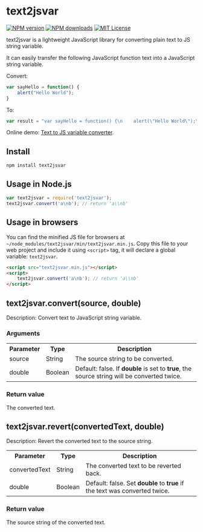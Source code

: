 text2jsvar
==========
[![NPM version](http://img.shields.io/npm/v/text2jsvar.svg?style=flat)](https://www.npmjs.com/package/text2jsvar) [![NPM downloads](http://img.shields.io/npm/dm/text2jsvar.svg?style=flat)](https://www.npmjs.com/package/text2jsvar) [![MIT License](http://img.shields.io/badge/license-MIT-blue.svg?style=flat)](LICENSE)

text2jsvar is a lightweight JavaScript library for converting plain text to JS string variable.

It can easily transfer the following JavaScript function text into a JavaScript string variable.

Convert:
```javascript
var sayHello = function() {
    alert("Hello World");
}
```

To:
```javascript
var result = "var sayHello = function() {\n    alert(\"Hello World\");\n}"
```

Online demo: [Text to JS variable converter](http://jstools.io/text-to-js-variable/ "Text to JS variable converter").

## Install

```
npm install text2jsvar
```

## Usage in Node.js

```javascript
var text2jsvar = require('text2jsvar');
text2jsvar.convert('a\nb'); // return 'a\\nb'
```

## Usage in browsers

You can find the minified JS file for browsers at `~/node_modules/text2jsvar/min/text2jsvar.min.js`. Copy this file to your web project and include it using `<script>` tag, it will declare a global variable: `text2jsvar`.

```html
<script src="text2jsvar.min.js"></script>
<script>
    text2jsvar.convert('a\nb'); // return 'a\\nb'
</script>
```
## text2jsvar.convert(source, double)
Description: Convert text to JavaScript string variable.

### Arguments
<table>
    <tr>
        <th>Parameter</th>
        <th>Type</th>
        <th>Description</th>
    </tr>
    <tr>
        <td>source</td>
        <td>String</td>
        <td>The source string to be converted.</td>
    </tr>
    <tr>
        <td>double</td>
        <td>Boolean</td>
        <td>Default: false. If <b>double</b> is set to <b>true</b>, the source string will be converted twice.</td>
    </tr>
</table>

### Return value
The converted text.

## text2jsvar.revert(convertedText, double)
Description: Revert the converted text to the source string.

<table>
    <tr>
        <th>Parameter</th>
        <th>Type</th>
        <th>Description</th>
    </tr>
    <tr>
        <td>convertedText</td>
        <td>String</td>
        <td>The converted text to be reverted back.</td>
    </tr>
    <tr>
        <td>double</td>
        <td>Boolean</td>
        <td>Default: false. Set <b>double</b> to <b>true</b> if the text was converted twice.</td>
    </tr>
</table>

### Return value
The source string of the converted text.
